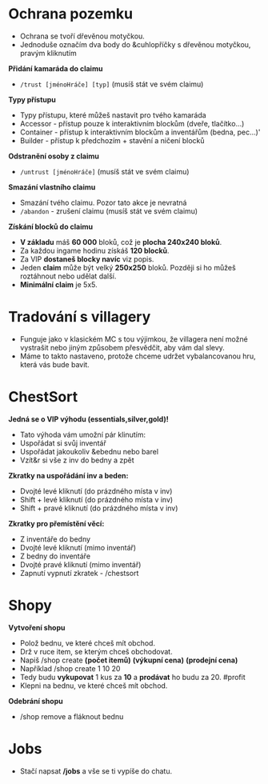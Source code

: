 # Ochrana pozemku
  - Ochrana se tvoří dřevěnou motyčkou.
  - Jednoduše označím dva body do &cuhlopříčky s dřevěnou motyčkou, pravým kliknutím
  
  **Přidání kamaráda do claimu**
  - `/trust [jménoHráče] [typ]` (musíš stát ve svém claimu)
  
  **Typy přístupu**
  - Typy přístupu, které můžeš nastavit pro tvého kamaráda
  - Accessor - přístup pouze k interaktivním blockům (dveře, tlačítko…)
  - Container - přístup k interaktivním blockům a inventářům (bedna, pec…)'
  - Builder - přístup k předchozím + stavění a ničení blocků
  
 **Odstranění osoby z claimu**
  - `/untrust [jménoHráče]` (musíš stát ve svém claimu)
  
 **Smazání vlastního claimu**
  - Smazání tvého claimu. Pozor tato akce je nevratná
  - `/abandon` - zrušení claimu (musíš stát ve svém claimu)

 **Získání blocků do claimu**
 - **V základu** máš **60 000** bloků, což je **plocha 240x240 bloků**.
 - Za každou ingame hodinu získáš **120 blocků**.
 - Za VIP **dostaneš blocky navíc** viz popis.
 - Jeden **claim** může být velký **250x250** bloků. Později si ho můžeš roztáhnout nebo udělat další.
 - **Minimální claim** je 5x5.

# Tradování s villagery
  - Funguje jako v klasickém MC s tou výjimkou, že villagera není možné vystrašit nebo jiným způsobem přesvědčit, aby vám dal slevy.
  - Máme to takto nastaveno, protože chceme udržet vybalancovanou hru, která vás bude bavit.

#  ChestSort
  **Jedná se o VIP výhodu (essentials,silver,gold)!**
  - Tato výhoda vám umožní pár klinutím:
  - Uspořádat si svůj inventář
  - Uspořádat jakoukoliv &ebednu nebo barel
  - Vzít&r si vše z inv do bedny a zpět

  **Zkratky na uspořádání inv a beden:**
  - Dvojté levé kliknutí (do prázdného místa v inv)
  - Shift + levé kliknutí (do prázdného místa v inv)
  - Shift + pravé kliknutí (do prázdného místa v inv)

  **Zkratky pro přemístění věcí:**
  - Z inventáře do bedny
  - Dvojté levé kliknutí (mimo inventář)
  - Z bedny do inventáře
  - Dvojté pravé kliknutí (mimo inventář)
  - Zapnutí vypnutí zkratek - /chestsort

# Shopy
**Vytvoření shopu**
  - Polož bednu, ve které chceš mít obchod.
  - Drž v ruce item, se kterým chceš obchodovat. 
  - Napiš /shop create **(počet itemů)** **(výkupní cena)** **(prodejní cena)** 
  - Například /shop create 1 10 20
  - Tedy budu **vykupovat** 1 kus za **10** a **prodávat** ho budu za 20. #profit
  - Klepni na bednu, ve které chceš mít obchod.

**Odebrání shopu**
- /shop remove a fláknout bednu

#  Jobs
- Stačí napsat **/jobs** a vše se ti vypíše do chatu.
